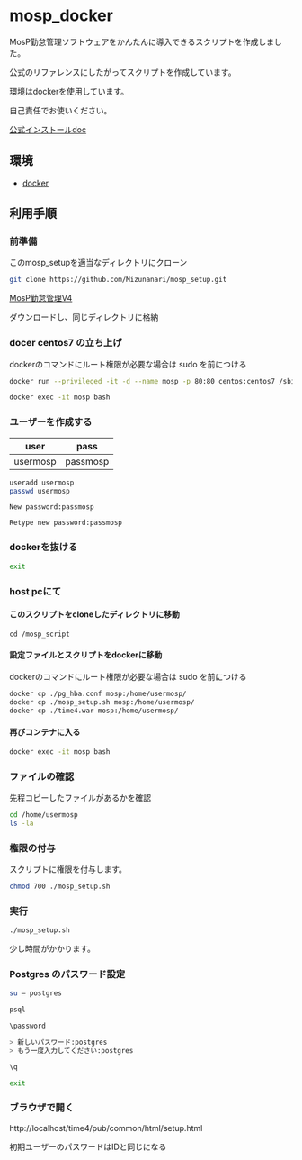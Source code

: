 ﻿# mosp_docker

MosP勤怠管理ソフトウェアをかんたんに導入できるスクリプトを作成しました。

公式のリファレンスにしたがってスクリプトを作成しています。

環境はdockerを使用しています。

自己責任でお使いください。

[公式インストールdoc](https://ja.osdn.net/projects/mosp/releases/72904)

## 環境

* [docker](https://www.docker.com/)

## 利用手順

### 前準備

このmosp_setupを適当なディレクトリにクローン

```bash
git clone https://github.com/Mizunanari/mosp_setup.git
```

[MosP勤怠管理V4](https://ja.osdn.net/projects/mosp/releases/p12162)

ダウンロードし、同じディレクトリに格納

### docer centos7 の立ち上げ

dockerのコマンドにルート権限が必要な場合は sudo を前につける

```bash
docker run --privileged -it -d --name mosp -p 80:80 centos:centos7 /sbin/init
```

```bash
docker exec -it mosp bash
```

### ユーザーを作成する

|user|pass|
|--|--|
|usermosp|passmosp|


```bash
useradd usermosp
passwd usermosp
```

```
New password:passmosp
```

```
Retype new password:passmosp
```

### dockerを抜ける

```bash
exit
```

### host pcにて

#### このスクリプトをcloneしたディレクトリに移動

```
cd /mosp_script
```

#### 設定ファイルとスクリプトをdockerに移動

dockerのコマンドにルート権限が必要な場合は sudo を前につける

```bash
docker cp ./pg_hba.conf mosp:/home/usermosp/
docker cp ./mosp_setup.sh mosp:/home/usermosp/
docker cp ./time4.war mosp:/home/usermosp/
```

#### 再びコンテナに入る

```bash
docker exec -it mosp bash
```

### ファイルの確認

先程コピーしたファイルがあるかを確認

```bash
cd /home/usermosp
ls -la
```

### 権限の付与

スクリプトに権限を付与します。

```bash
chmod 700 ./mosp_setup.sh
```

### 実行

```bash
./mosp_setup.sh
```

少し時間がかかります。

### Postgres のパスワード設定

```bash
su – postgres
```

```bash
psql
```

```bash
\password
```

```bash
> 新しいパスワード:postgres
> もう一度入力してください:postgres
```

```bash
\q
```

```bash
exit
```

### ブラウザで開く

http://localhost/time4/pub/common/html/setup.html

初期ユーザーのパスワードはIDと同じになる
